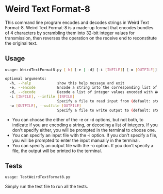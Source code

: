 # Weird Text Format-8

This command line program encodes and decodes strings in Weird Text Format-8. Weird Text Format-8 is a made-up format that encodes bundles of 4 characters by scrambling them into 32-bit integer values for transmission, then reverses the operation on the receive end to reconstitute the original text.

## Usage

```bash
usage: WeirdTextFormat8.py [-h] [-e | -d] [-i [INFILE]] [-o [OUTFILE]]

optional arguments:
  -h, --help            show this help message and exit
  -e, --encode          Encode a string into the corresponding list of integer values usingWeird Text Format-8
  -d, --decode          Decode a list of integer values encoded with Weird Text Format-8back into its original string
  -i [INFILE], --infile [INFILE]
                        Specify a file to read input from (default: stdin)
  -o [OUTFILE], --outfile [OUTFILE]
                        Specify a file to write output to (default: stdout)
```

- You can choose the either of the -e or -d options, but not both, to indicate if you are encoding a string, or decoding a list of integers. If you don't specify either, you will be prompted in the terminal to choose one.
- You can specify an input file with the -i option. If you don't specify a file, you will be prompted to enter the input manually in the terminal.
- You can specify an output file with the -o option. If you don't specify a file, the output will be printed to the terminal.

## Tests

```bash
usage: TestWeirdTextFormat8.py
```

Simply run the test file to run all the tests.
